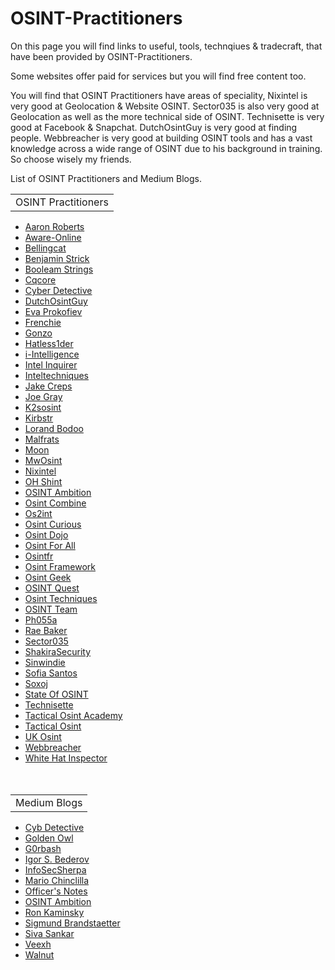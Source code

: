 # OSINT-Practitioners
<p>On this page you will find links to useful, tools, technqiues & tradecraft, that have been provided by OSINT-Practitioners.</p> 
<p>Some websites offer paid for services but you will find free content too.</p>
<p>You will find that OSINT Practitioners have areas of speciality, Nixintel is very good at Geolocation & Website OSINT. Sector035 is also very good at Geolocation as well as the more technical side of OSINT. Technisette is very good at Facebook & Snapchat. DutchOsintGuy is very good at finding people. Webbreacher is very good at building OSINT tools and has a vast knowledge across a wide range of OSINT due to his background in training. So choose wisely my friends.
</br>
<p>List of OSINT Practitioners and Medium Blogs.</p>
<table>
  <tr>
    <td>OSINT Practitioners</td>
  </tr>
</table>
<ul>
  <li><a href="https://aaroncti.com/">Aaron Roberts</a></li>
  <li><a href="https://aware-online.com/">Aware-Online</a></li>
  <li><a href="https://bellingcat.com/">Bellingcat</a></li>
  <li><a href="https://benjaminstrick.com/">Benjamin Strick</a></li>
  <li><a href="https://booleanstrings.com/">Booleam Strings</a></li>
  <li><a href="https://cqcore.uk/">Cqcore</a></li>
  <li><a href="https://github.com/cipher387">Cyber Detective</a></li>
  <li><a href="https://dutchosintguy.com/">DutchOsintGuy</a></li>
  <li><a href="https://epcyber.com/">Eva Prokofiev</a></li>
  <li><a href="https://twitter.com/dralexanders1">Frenchie</a></li>
  <li><a href="https://github.com/GONZOsint">Gonzo</a></li>
  <li><a href="https://hatless1der.com/">Hatless1der</a></li>
  <li><a href="https://i-intelligence.eu/">i-Intelligence</a></li>
  <li><A href="https://intel-inquirer.medium.com/">Intel Inquirer</a></li>
  <li><a href="https://inteltechniques.com/">Inteltechniques</a></li>
  <li><a href="https://github.com/jakecreps">Jake Creps</a></li>
  <li><a href="https://github.com/jocephus"> Joe Gray</a></li>
  <li><a href="https://k2sosint.com/">K2sosint</a></li>
  <li><a href="https://plessas.net/">Kirbstr</a></li>
  <li><a href="https://lorandbodo.com/">Lorand Bodoo</a></li>
  <li><a href="https://map.malfrats.industries/">Malfrats</a></li>
  <li><a href="https://osintkanal.ru/">Moon</a></li>
  <li><a href="https://keyfindings.blog/">MwOsint</a></li>
  <li><a href="https://nixintel.info/">Nixintel</a></li>
  <li><a href="https://ohshint.gitbook.io/oh-shint-its-a-blog/">OH Shint</a></li>
  <li><a href="https://linktr.ee/osintambition">OSINT Ambition</a></li>
  <li><a href="https://osintcombine.com/">Osint Combine</a></li>
  <li><a href="https://os2int.com/">Os2int</a></li>
  <li><a href="https://osintcurio.us/">Osint Curious</a></li>
  <li><a href="https://osintdojo.com/">Osint Dojo</a></li>
  <li><a href="https://osintforall.in/">Osint For All</a></li>
  <li><a href="https://osintfr.com/en/home/">Osintfr</a></li>
  <li><a href="https://osintframework.com/">Osint Framework</a></li>
  <li><a href="https://osintgeek.de/">Osint Geek</a></li>
  <li><a href="https://osintquest.pl/">OSINT Quest</a></li>
  <li><a href="https://osinttechniques.com/">Osint Techniques</a></li>
  <li><a href="https://www.osintteam.com/">OSINT Team</a></li>
  <li><a href="https://github.com/Ph055a">Ph055a</a></li>
  <li><a href="https://raebaker.net/blog">Rae Baker</a></li>
  <li><a href="https://sector035.nl/">Sector035</a></li>
  <li><a href="https://keybase.io/shakirasecurity/">ShakiraSecurity</a></li>
  <li><a href="https://github.com/sinwindie/OSINT">Sinwindie</a></li>
  <li><a href="https://gralhix.com/">Sofia Santos</a></li>
  <li><a href="https://soxoj.com/">Soxoj</a></li>
  <li><a href="https://stateofosint.com/">State Of OSINT</a></li>
  <li><a href="http://technisette.com/">Technisette</a></li>
  <li><a href="https://github.com/orgs/TacticalOsintAcademy/repositories">Tactical Osint Academy</a></li>
  <li><a href="https://github.com/C3n7ral051nt4g3ncy">Tactical Osint</a></li>
  <li><a href="https://uk-osint.net/">UK Osint</a></li>
  <li><a href="https://webbreacher.com/">Webbreacher</a></li>
  <li><a href="https://whitehatinspector.blogspot.com/">White Hat Inspector</a></li>
<br></br>
</ul>
<table>
  <tr>
    <td>Medium Blogs</td>
  </tr>
</table>
 <ul>
  <li><a href="https://medium.com/@cyb_detective">Cyb Detective</a></li>
  <li><a href="https://goldenowl.medium.com/">Golden Owl</a></li>
  <li><a href="https://medium.com/@g0rbash">G0rbash</a></li>
  <li><a href="https://medium.com/@ibederov_en">Igor S. Bederov</a></li>
  <li><a href="https://infosecsherpa.medium.com/">InfoSecSherpa</a></li>
  <li><a href="https://mariorojaschin.medium.com/">Mario Chinclilla</a></li>
  <li><a href="https://officercia.medium.com/">Officer's Notes</a></li>
  <li><a href="https://publication.osintambition.org/">OSINT Ambition</a></li>
  <li><a href="https://medium.com/@ronkaminskyy">Ron Kaminsky</a></li>
  <li><a href="https://osintph.medium.com/">Sigmund Brandstaetter</a></li>
  <li><a href="https://medium.com/@Cyber_siva">Siva Sankar</a></li>
  <li><a href="https://medium.com/@VEEXH">Veexh</a></li>
  <li><a href="https://medium.com/@w9b3N">Walnut</a></li>
 </ul>


